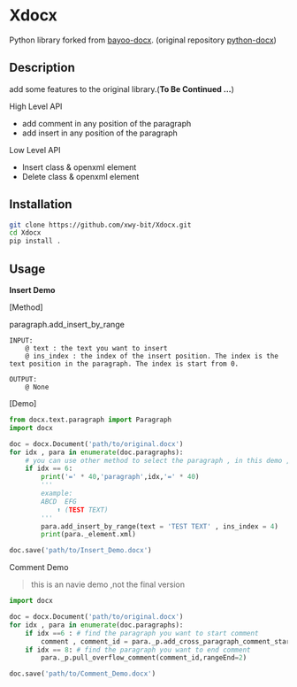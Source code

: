 Xdocx
==========

Python library forked from [bayoo-docx](https://github.com/BayooG/bayoo-docx).
(original repository [python-docx](https://github.com/python-openxml/python-docx))

Description
-----------
add some features to the original library.(**To Be Continued ...**)

High Level API
 - add comment in any position of the paragraph
 - add insert in any position of the paragraph

Low Level API
 - Insert class & openxml element
 - Delete class & openxml element

Installation
------------

```bash
git clone https://github.com/xwy-bit/Xdocx.git
cd Xdocx
pip install .
```

Usage
-----

**Insert Demo**

[Method] 

paragraph.add_insert_by_range 

```
INPUT:
    @ text : the text you want to insert
    @ ins_index : the index of the insert position. The index is the text position in the paragraph. The index is start from 0.

OUTPUT:
    @ None
```

[Demo]

```python
from docx.text.paragraph import Paragraph
import docx

doc = docx.Document('path/to/original.docx')
for idx , para in enumerate(doc.paragraphs):
    # you can use other method to select the paragraph , in this demo , we just use the index
    if idx == 6:
        print('=' * 40,'paragraph',idx,'=' * 40)
        '''
        example:
        ABCD  EFG 
            ⬆️ (TEST TEXT)
        '''
        para.add_insert_by_range(text = 'TEST TEXT' , ins_index = 4)
        print(para._element.xml)

doc.save('path/to/Insert_Demo.docx')
```

Comment Demo

> this is an navie demo ,not the final version

```python
import docx

doc = docx.Document('path/to/original.docx')
for idx , para in enumerate(doc.paragraphs):
    if idx ==6 : # find the paragraph you want to start comment 
        comment , comment_id = para._p.add_cross_paragraph_comment_start('Wayen Xu', para.part._comments_part._element, 'WX', '2023-11-03T00:00:00Z', 'THIS IS A TEST COMMENT', 0)
    if idx == 8: # find the paragraph you want to end comment
        para._p.pull_overflow_comment(comment_id,rangeEnd=2)

doc.save('path/to/Comment_Demo.docx')
```